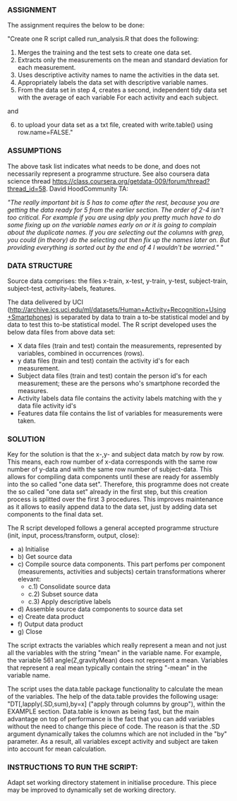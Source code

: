 ### ASSIGNMENT

The assignment requires the below to be done:

"Create one R script called run_analysis.R that does the following:
1. Merges the training and the test sets to create one data set.
2. Extracts only the measurements on the mean and standard deviation for each measurement. 
3. Uses descriptive activity names to name the activities in the data set.
4. Appropriately labels the data set with descriptive variable names. 
5. From the data set in step 4, creates a second, independent tidy data set with the average of each variable For each activity and each subject.

and

6. to upload your data set as a txt file, created with write.table() using row.name=FALSE."
       
### ASSUMPTIONS
The above task list indicates what needs to be done, and does not necessarily represent a programme structure. See also coursera data science thread https://class.coursera.org/getdata-009/forum/thread?thread_id=58. David HoodCommunity TA: 

*"The really important bit is 5 has to come after the rest, because you are getting the data ready for 5 from the earlier section. The order of 2-4 isn't too critical. For example if you are using dply you pretty much have to do some fixing up on the variable names early on or it is going to complain about the duplicate names. If you are selecting out the columns with grep, you could (in theory) do the selecting out then fix up the names later on. But providing everything is sorted out by the end of 4 I wouldn't be worried."*
"

### DATA STRUCTURE

Source data comprises: the files x-train, x-test, y-train, y-test, subject-train, subject-test, activity-labels, features.
 
The data delivered by UCI (http://archive.ics.uci.edu/ml/datasets/Human+Activity+Recognition+Using+Smartphones) is separated by data to train a to-be statistical model and by data to test this to-be statistical model. The R script developed uses the below data files from above data set:

* X data files (train and test) contain the measurements, represented by variables, combined in occurrences (rows).
* y data files (train and test) contain the activity id's for each measurement.
* Subject data files (train and test) contain the person id's for each measurement; these are the persons who's smartphone recorded the measures. 
* Activity labels data file contains the activity labels matching with the y data file activity id's
* Features data file contains the list of variables for measurements were taken.

### SOLUTION

Key for the solution is that the x-,y- and subject data match by row by row. This means, each row number of x-data corresponds with the same row number of y-data and with the same row number of subject-data. This allows for compiling data components until these are ready for assembly into the so called "one data set". Therefore, this programme does not create the so called "one data set" already in the first step, but this creation process is splitted over the first 3 procedures. This improves maintenance as it allows to easily append data to the data set, just by adding data set components to the final data set.
    
The R script developed follows a general accepted programme structure (init, input, process/transform, output, close):

* a) Initialise
* b) Get source data
* c) Compile source data components. This part perfoms per component (measurements, activities and subjects) certain transformations wherer elevant: 
  * c.1) Consolidate source data
  * c.2) Subset source data
  * c.3) Apply descriptive labels
* d) Assemble source data components to source data set
* e) Create data product
* f) Output data product
* g) Close

The script extracts the variables which really represent a mean and not just all the variables with the string "mean" in the variable name. For example, 
the variable 561 angle(Z,gravityMean)
 does not represent a mean. Variables that represent a real mean typically contain the string "-mean" in the variable name.

The script uses the data.table package functionality to calculate the mean of the variables. The help of the data.table provides the following usage: "DT[,lapply(.SD,sum),by=x] ("apply through columns by group"), within the EXAMPLE section.  Data.table is known as being fast, but the main advantage on top of performance is the fact that you can add variables without the need to change this piece of code. The reason is that the .SD argument dynamically takes the columns which are not included in the "by" parameter. As a result, all variables except activity and subject are taken into account for mean calculation.

### INSTRUCTIONS TO RUN THE SCRIPT: 

Adapt set working directory statement in initialise procedure. This piece may be improved to dynamically set de working directory.